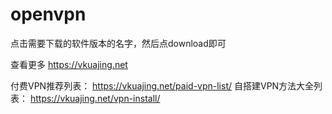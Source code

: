 # openvpn

点击需要下载的软件版本的名字，然后点download即可

查看更多 https://vkuajing.net


付费VPN推荐列表： https://vkuajing.net/paid-vpn-list/
自搭建VPN方法大全列表： https://vkuajing.net/vpn-install/
